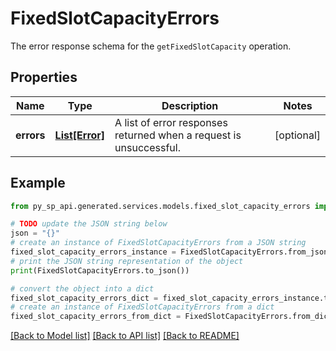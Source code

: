# FixedSlotCapacityErrors

The error response schema for the `getFixedSlotCapacity` operation.

## Properties

Name | Type | Description | Notes
------------ | ------------- | ------------- | -------------
**errors** | [**List[Error]**](Error.md) | A list of error responses returned when a request is unsuccessful. | [optional] 

## Example

```python
from py_sp_api.generated.services.models.fixed_slot_capacity_errors import FixedSlotCapacityErrors

# TODO update the JSON string below
json = "{}"
# create an instance of FixedSlotCapacityErrors from a JSON string
fixed_slot_capacity_errors_instance = FixedSlotCapacityErrors.from_json(json)
# print the JSON string representation of the object
print(FixedSlotCapacityErrors.to_json())

# convert the object into a dict
fixed_slot_capacity_errors_dict = fixed_slot_capacity_errors_instance.to_dict()
# create an instance of FixedSlotCapacityErrors from a dict
fixed_slot_capacity_errors_from_dict = FixedSlotCapacityErrors.from_dict(fixed_slot_capacity_errors_dict)
```
[[Back to Model list]](../README.md#documentation-for-models) [[Back to API list]](../README.md#documentation-for-api-endpoints) [[Back to README]](../README.md)


